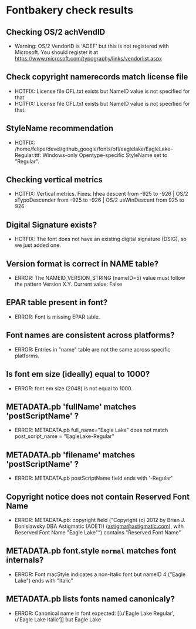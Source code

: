 # Fontbakery check results
## Checking OS/2 achVendID
* Warning: OS/2 VendorID is 'AOEF' but this is not registered with Microsoft. You should register it at https://www.microsoft.com/typography/links/vendorlist.aspx

## Check copyright namerecords match license file
* HOTFIX: License file OFL.txt exists but NameID value is not specified for that.
* HOTFIX: License file OFL.txt exists but NameID value is not specified for that.

## StyleName recommendation
* HOTFIX: /home/felipe/devel/github_google/fonts/ofl/eaglelake/EagleLake-Regular.ttf: Windows-only Opentype-specific StyleName set to "Regular".

## Checking vertical metrics
* HOTFIX: Vertical metrics. Fixes: hhea descent from -925 to -926 | OS/2 sTypoDescender from -925 to -926 | OS/2 usWinDescent from 925 to 926

## Digital Signature exists?
* HOTFIX: The font does not have an existing digital signature (DSIG), so we just added one.

## Version format is correct in NAME table?
* ERROR: The NAMEID_VERSION_STRING (nameID=5) value must follow the pattern Version X.Y. Current value: False

## EPAR table present in font?
* ERROR: Font is missing EPAR table.

## Font names are consistent across platforms?
* ERROR: Entries in "name" table are not the same across specific platforms.

## Is font em size (ideally) equal to 1000?
* ERROR: font em size (2048) is not equal to 1000.

## METADATA.pb 'fullName' matches 'postScriptName' ?
* ERROR: METADATA.pb full_name="Eagle Lake" does not match post_script_name = "EagleLake-Regular"

## METADATA.pb 'filename' matches 'postScriptName' ?
* ERROR: METADATA.pb postScriptName field ends with '-Regular'

## Copyright notice does not contain Reserved Font Name
* ERROR: METADATA.pb: copyright field ("Copyright (c) 2012 by Brian J. Bonislawsky DBA Astigmatic (AOETI) (astigma@astigmatic.com), with Reserved Font Name "Eagle Lake"") contains "Reserved Font Name"

## METADATA.pb font.style `normal` matches font internals?
* ERROR: Font macStyle indicates a non-Italic font but nameID 4 ("Eagle Lake") ends with "Italic"

## METADATA.pb lists fonts named canonicaly?
* ERROR: Canonical name in font expected: [[u'Eagle Lake Regular', u'Eagle Lake Italic']] but Eagle Lake

